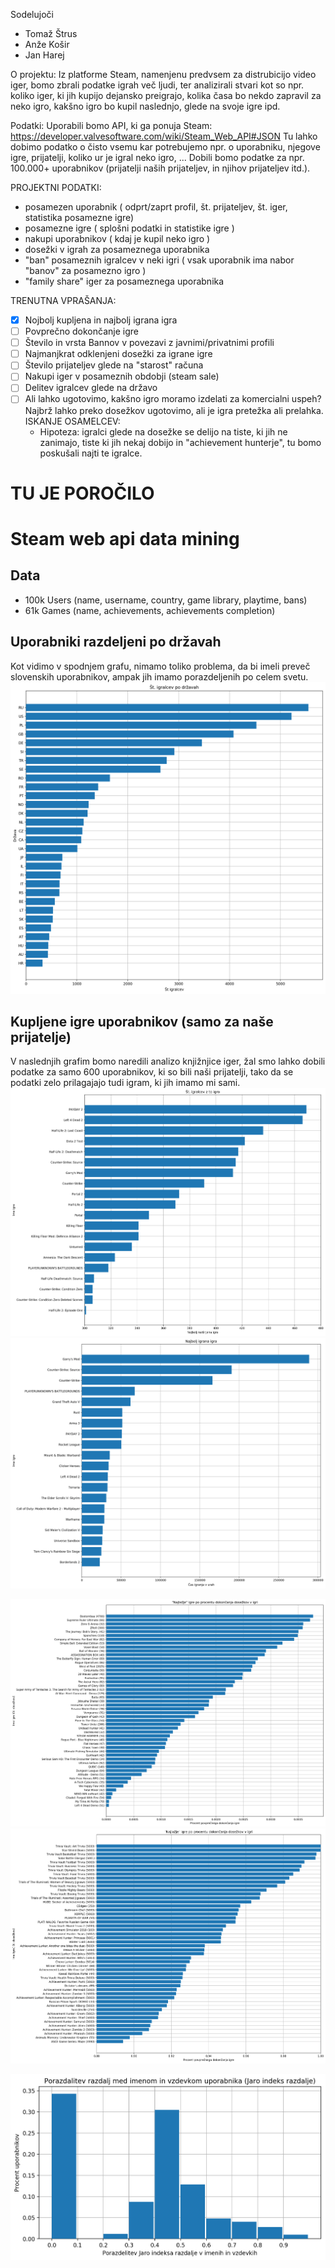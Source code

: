 Sodelujoči
- Tomaž Štrus
- Anže Košir
- Jan Harej

O projektu:
Iz platforme Steam, namenjenu predvsem za distrubicijo video iger, bomo zbrali podatke igrah več ljudi, ter analizirali stvari kot so npr. koliko iger, ki jih kupijo dejansko preigrajo, kolika časa bo nekdo zapravil za neko igro, kakšno igro bo kupil naslednjo, glede na svoje igre ipd.

Podatki:
Uporabili bomo API, ki ga ponuja Steam: https://developer.valvesoftware.com/wiki/Steam_Web_API#JSON
Tu lahko dobimo podatko o čisto vsemu kar potrebujemo npr. o uporabniku, njegove igre, prijatelji, koliko ur je igral neko igro, ...
Dobili bomo podatke za npr. 100.000+ uporabnikov (prijatelji naših prijateljev, in njihov prijateljev itd.).

PROJEKTNI PODATKI:
  - posamezen uporabnik ( odprt/zaprt profil, št. prijateljev, št. iger, statistika posamezne igre)
  - posamezne igre ( splošni podatki in statistike igre )
  - nakupi uporabnikov ( kdaj je kupil neko igro )
  - dosežki v igrah za posameznega uporabnika
  - "ban" posameznih igralcev v neki igri ( vsak uporabnik ima nabor "banov" za posamezno igro )
  - "family share" iger za posameznega uporabnika 
  
TRENUTNA VPRAŠANJA:
- [x] Nojbolj kupljena in najbolj igrana igra
- [ ] Povprečno dokončanje igre
- [ ] Število in vrsta Bannov v povezavi z javnimi/privatnimi profili
- [ ] Najmanjkrat odklenjeni dosežki za igrane igre
- [ ] Število prijateljev glede na "starost" računa
- [ ] Nakupi iger v posameznih obdobji (steam sale)
- [ ] Delitev igralcev glede na državo
- [ ] Ali lahko ugotovimo, kakšno igro moramo izdelati za komercialni uspeh? Najbrž lahko preko dosežkov ugotovimo, ali je igra pretežka ali prelahka.
 ISKANJE OSAMELCEV:
  - Hipoteza: igralci glede na dosežke se delijo na tiste, ki jih ne zanimajo, tiste ki jih nekaj dobijo in "achievement hunterje",   tu bomo poskušali najti te igralce.

 # TU JE POROČILO

# Steam web api data mining
## Data
* 100k Users (name, username, country, game library, playtime, bans)
* 61k Games (name, achievements, achievements completion)

## Uporabniki razdeljeni po državah
Kot vidimo v spodnjem grafu, nimamo toliko problema, da bi imeli preveč slovenskih uporabnikov, ampak jih imamo porazdeljenih po celem svetu.
![Alt text](assets/country.png?raw=true)

## Kupljene igre uporabnikov  (samo za naše prijatelje)
V naslednjih grafim bomo naredili analizo knjižnjice iger, žal smo lahko dobili podatke za samo 600 uporabnikov, ki so bili naši prijatelji, tako da se podatki zelo prilagajajo tudi igram, ki jih imamo mi sami.
![Alt text](assets/boughtGames.png?raw=true)
![Alt text](assets/mostPlayed.png?raw=true )


![Alt text](assets/hardestGames.png?raw=true )
![Alt text](assets/easyAchievents.png?raw=true )
 
![Alt text](assets/nameDistribution.png?raw=true)
